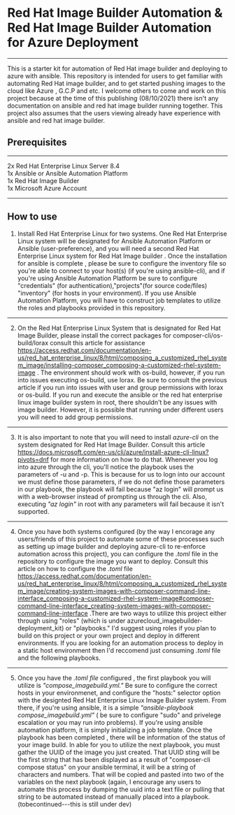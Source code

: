 # Red Hat Image Builder Automation & Red Hat Image Builder Automation for Azure Deployment
----------------------------
This is a starter kit for automation of Red Hat image builder and deploying to azure with ansible. This repository is intended for users to get familiar with automating Red Hat image builder, and to get started pushing images to the cloud like Azure , G.C.P and etc. I welcome others to come and work on this project because at the time of this publishing (08/10/2021) there isn't any documentation on ansible and red hat image builder running together. This project also assumes that the users viewing already have experience with ansible and red hat image builder. 

Prerequisites
------------------

--------------------------------
2x Red Hat Enterprise Linux Server 8.4  \
1x Ansible or Ansible Automation Platform \
1x Red Hat Image Builder \
1x Microsoft Azure Account

------------------------------
How to use 
--------------
1. Install Red Hat Enterprise Linux for two systems. One Red Hat Enterprise Linux system will be designated for Ansible Automation Platform or Ansible (user-preference), and you will need a second Red Hat Enterprise Linux system for Red Hat Image builder . Once the installation for ansible is complete , please be sure to configure the inventory file so you're able to connect to your host(s) (if you're using ansible-cli), and if you're using Ansible Automation Platform be sure to configure "credentials" (for authentication),"projects"(for source code/files) "inventory" (for hosts in your environment). If you use Ansible Automation Platform, you will have to construct job templates to utilize the roles and playbooks provided in this repository. 
------------
2. On the Red Hat Enterprise Linux System that is designated for Red Hat Image Builder, please install the correct packages for composer-cli/os-build/lorax consult this article for assistance https://access.redhat.com/documentation/en-us/red_hat_enterprise_linux/8/html/composing_a_customized_rhel_system_image/installing-composer_composing-a-customized-rhel-system-image . The environment should work with os-build, however, if you run into issues executing os-build, use lorax. Be sure to consult the previous article if you run into issues with user and group permissions with lorax or os-build. If you run and execute the ansible or the red hat enterprise linux image builder system in root, there shouldn't be any issues with image builder. However, it is possible that running under different users you will need to add group permissions. 
----------------------
3. It is also important to note that you will need to install *azure-cli* on the system designated for Red Hat Image Builder. Consult this article https://docs.microsoft.com/en-us/cli/azure/install-azure-cli-linux?pivots=dnf for more information on how to do that. Whenever you log into azure through the cli, you'll notice the playbook uses the parameters of -u and -p. This is because for us to logn into our account we must define those parameters, if we do not define those parameters in our playbook, the playbook will fail because "az login" will prompt us with a web-browser instead of prompting us through the cli. Also, executing *"az login"* in root with any parameters will fail because it isn't supported. 
---------------------------
4. Once you have both systems configured (by the way I encorage any users/friends of this project to automate some of these processes such as setting up image builder and deploying azure-cli to re-enforce automation across this project), you can configure the *.toml* file in the repository to configure the image you want to deploy. Consult this article on how to configure the *.toml* file https://access.redhat.com/documentation/en-us/red_hat_enterprise_linux/8/html/composing_a_customized_rhel_system_image/creating-system-images-with-composer-command-line-interface_composing-a-customized-rhel-system-image#composer-command-line-interface_creating-system-images-with-composer-command-line-interface .There are two ways to utilize this project either through using "roles" (which is under azurecloud_imagebuilder-deployment_kit) or "playbooks." I'd suggest using roles if you plan to build on this project or your own project and deploy in different environments. If you are looking for an automation process to deploy in a static host environment then I'd reccomend just consuming *.toml* file and the following playbooks. 
-----------------------------
5. Once you have the *.toml file* configured , the first playbook you will utilize is *"compose_imagebuild.yml."* Be sure to configure the correct hosts in your environmenet, and configure the "hosts:" selector option with the designted Red Hat Enterprise Linux Image Builder system. From there, if you're using ansible, it is a simple *"ansible-playbook compose_imagebuild.yml"* ( be sure to configure "sudo" and privelege escalation or you may run into problems). If you're using ansible automation platform, it is simply initializing a job template. Once the playbook has been completed , there will be information of the status of your image build. In able for you to utilize the next playbook, you must gather the UUID of the image you just created. That UUID sting will be the first string  that has been displayed as a result of "composer-cli compose status"  on your ansible terminal, it will be a string of characters and numbers. That will be copied and pasted into two of the variables on the next playbook (again, I encourage any users to automate this process by dumping the uuid into a text file or pulling that string to be automated instead of manually placed into a playbook. (tobecontinued---this is still under dev)
